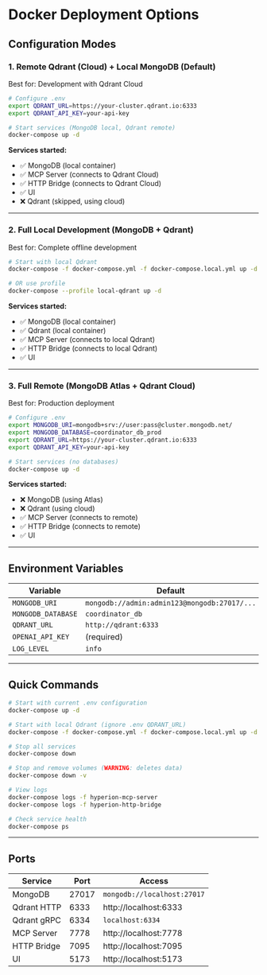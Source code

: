 # Docker Deployment Options

## Configuration Modes

### 1. Remote Qdrant (Cloud) + Local MongoDB (Default)
Best for: Development with Qdrant Cloud

```bash
# Configure .env
export QDRANT_URL=https://your-cluster.qdrant.io:6333
export QDRANT_API_KEY=your-api-key

# Start services (MongoDB local, Qdrant remote)
docker-compose up -d
```

**Services started:**
- ✅ MongoDB (local container)
- ✅ MCP Server (connects to Qdrant Cloud)
- ✅ HTTP Bridge (connects to Qdrant Cloud)
- ✅ UI
- ❌ Qdrant (skipped, using cloud)

---

### 2. Full Local Development (MongoDB + Qdrant)
Best for: Complete offline development

```bash
# Start with local Qdrant
docker-compose -f docker-compose.yml -f docker-compose.local.yml up -d

# OR use profile
docker-compose --profile local-qdrant up -d
```

**Services started:**
- ✅ MongoDB (local container)
- ✅ Qdrant (local container)
- ✅ MCP Server (connects to local Qdrant)
- ✅ HTTP Bridge (connects to local Qdrant)
- ✅ UI

---

### 3. Full Remote (MongoDB Atlas + Qdrant Cloud)
Best for: Production deployment

```bash
# Configure .env
export MONGODB_URI=mongodb+srv://user:pass@cluster.mongodb.net/
export MONGODB_DATABASE=coordinator_db_prod
export QDRANT_URL=https://your-cluster.qdrant.io:6333
export QDRANT_API_KEY=your-api-key

# Start services (no databases)
docker-compose up -d
```

**Services started:**
- ❌ MongoDB (using Atlas)
- ❌ Qdrant (using cloud)
- ✅ MCP Server (connects to remote)
- ✅ HTTP Bridge (connects to remote)
- ✅ UI

---

## Environment Variables

| Variable | Default | Override Example |
|----------|---------|------------------|
| `MONGODB_URI` | `mongodb://admin:admin123@mongodb:27017/...` | `mongodb+srv://user:pass@cluster.mongodb.net/` |
| `MONGODB_DATABASE` | `coordinator_db` | `coordinator_db_prod` |
| `QDRANT_URL` | `http://qdrant:6333` | `https://cluster-id.qdrant.io:6333` |
| `OPENAI_API_KEY` | (required) | `sk-proj-...` |
| `LOG_LEVEL` | `info` | `debug` |

---

## Quick Commands

```bash
# Start with current .env configuration
docker-compose up -d

# Start with local Qdrant (ignore .env QDRANT_URL)
docker-compose -f docker-compose.yml -f docker-compose.local.yml up -d

# Stop all services
docker-compose down

# Stop and remove volumes (WARNING: deletes data)
docker-compose down -v

# View logs
docker-compose logs -f hyperion-mcp-server
docker-compose logs -f hyperion-http-bridge

# Check service health
docker-compose ps
```

---

## Ports

| Service | Port | Access |
|---------|------|--------|
| MongoDB | 27017 | `mongodb://localhost:27017` |
| Qdrant HTTP | 6333 | http://localhost:6333 |
| Qdrant gRPC | 6334 | `localhost:6334` |
| MCP Server | 7778 | http://localhost:7778 |
| HTTP Bridge | 7095 | http://localhost:7095 |
| UI | 5173 | http://localhost:5173 |
